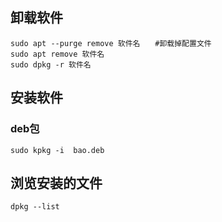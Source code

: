 ## 卸载软件

```
sudo apt --purge remove 软件名　　#卸载掉配置文件　
sudo apt remove 软件名
sudo dpkg -r 软件名
```

## 安装软件

### deb包

```
sudo kpkg -i  bao.deb 
```

## 浏览安装的文件

```
dpkg --list
```

